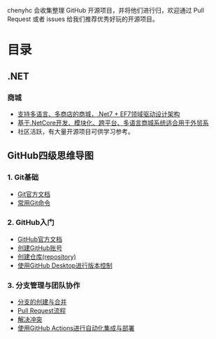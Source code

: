 
chenyhc 会收集整理 GitHub 开源项目，并将他们进行归，欢迎通过 Pull Request 或者 issues 给我们推荐优秀好玩的开源项目。
# 目录
## .NET
   
### 商城
- [支持多语言、多商店的商城，.Net7 + EF7领域驱动设计架构](https://github.com/smartstore/Smartstore)
- [基于.NetCore开发、模块化、跨平台、多语言商城系统适合用于外贸系](https://github.com/simplcommerce/SimplCommerce)
- 社区活跃，有大量开源项目可供学习参考。
## GitHub四级思维导图

### 1. Git基础
- [Git官方文档](https://git-scm.com/doc)
- [常用Git命令](https://www.git-tower.com/learn/git/commands/)

### 2. GitHub入门
- [GitHub官方文档](https://docs.github.com/en)
- [创建GitHub账号](https://docs.github.com/en/get-started/signing-up-for-github)
- [创建仓库(repository)](https://docs.github.com/en/repositories/creating-and-managing-repositories/about-repositories)
- [使用GitHub Desktop进行版本控制](https://docs.github.com/en/desktop/contributing-and-collaborating-using-github-desktop)

### 3. 分支管理与团队协作
- [分支的创建与合并](https://git-scm.com/book/zh/v2/Git-%E5%88%86%E6%94%AF-%E4%BD%BF%E7%94%A8%E5%88%86%E6%94%AF)
- [Pull Request流程](https://docs.github.com/en/github/collaborating-with-pull-requests)
- [解决冲突](https://help.github.com/articles/resolving-a-merge-conflict-on-github/)
- [使用GitHub Actions进行自动化集成与部署](https://docs.github.com/en/actions)

